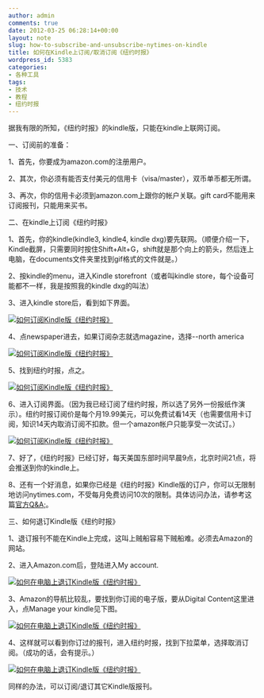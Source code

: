 ```yaml
---
author: admin
comments: true
date: 2012-03-25 06:28:14+00:00
layout: note
slug: how-to-subscribe-and-unsubscribe-nytimes-on-kindle
title: 如何在Kindle上订阅/取消订阅《纽约时报》
wordpress_id: 5383
categories:
- 各种工具
tags:
- 技术
- 教程
- 纽约时报
---
```


据我有限的所知，《纽约时报》的kindle版，只能在kindle上联网订阅。

一、订阅前的准备：

1、首先，你要成为amazon.com的注册用户。

2、其次，你必须有能否支付美元的信用卡（visa/master），双币单币都无所谓。

3、再次，你的信用卡必须到amazon.com上跟你的帐户关联。gift card不能用来订阅报刊，只能用来买书。

二、在kindle上订阅《纽约时报》

1、首先，你的kindle(kindle3, kindle4, kindle dxg)要先联网。（顺便介绍一下，Kindle截屏，只需要同时按住Shift+Alt+G，shift就是那个向上的箭头，然后连上电脑，在documents文件夹里找到gif格式的文件就是。）

2、按kindle的menu，进入Kindle storefront（或者叫kindle store，每个设备可能都不一样，我是按照我的kindle dxg的叫法）

3、进入kindle store后，看到如下界面。

[![如何订阅Kindle版《纽约时报》](http://farm8.staticflickr.com/7104/7013064023_2902b0c128.jpg)](http://www.flickr.com/photos/lookoo/7013064023/)

4、点newspaper进去，如果订阅杂志就选magazine，选择--north america

[![如何订阅Kindle版《纽约时报》](http://farm8.staticflickr.com/7214/7013063761_07a91db0ff.jpg)](http://www.flickr.com/photos/lookoo/7013063761/)

5、找到纽约时报，点之。

[![如何订阅Kindle版《纽约时报》](http://farm8.staticflickr.com/7120/7013063859_eb8f044b90.jpg)](http://www.flickr.com/photos/lookoo/7013063859/)

6、进入订阅界面。（因为我已经订阅了纽约时报，所以选了另外一份报纸作演示）。纽约时报订阅价是每个月19.99美元，可以免费试看14天（也需要信用卡订阅，知识14天内取消订阅不扣款。但一个amazon帐户只能享受一次试订。）

[![如何订阅Kindle版《纽约时报》](http://farm8.staticflickr.com/7252/6866951754_6a99900a78.jpg)](http://www.flickr.com/photos/lookoo/6866951754/)

7、好了，《纽约时报》已经订好，每天美国东部时间早晨9点，北京时间21点，将会推送到你的kindle上。

8、还有一个好消息，如果你已经是《纽约时报》Kindle版的订户，你可以无限制地访问nytimes.com，不受每月免费访问10次的限制。具体访问办法，请参考这篇[官方Q&A;](http://www.nytimes.com/content/help/account/purchases/kindle/kindle-subscribers.html)。

三、如何退订Kindle版《纽约时报》

1、退订报刊不能在Kindle上完成，这叫上贼船容易下贼船难。必须去Amazon的网站。

2、进入Amazon.com后，登陆进入My account.

[![如何在电脑上退订Kindle版《纽约时报》](http://farm8.staticflickr.com/7069/6866966124_9264b7a9d9.jpg)](http://www.flickr.com/photos/lookoo/6866966124/)

3、Amazon的导航比较乱，要找到你订阅的电子版，要从Digital Content这里进入，点Manage your kindle见下图。

[![如何在电脑上退订Kindle版《纽约时报》](http://farm8.staticflickr.com/7277/7013078059_8cc2c3d524.jpg)](http://www.flickr.com/photos/lookoo/7013078059/)

4、这样就可以看到你订过的报刊，进入纽约时报，找到下拉菜单，选择取消订阅。（成功的话，会有提示。）

[![如何在电脑上退订Kindle版《纽约时报》](http://farm8.staticflickr.com/7186/6866966264_79d575418a.jpg)](http://www.flickr.com/photos/lookoo/6866966264/)

同样的办法，可以订阅/退订其它Kindle版报刊。
